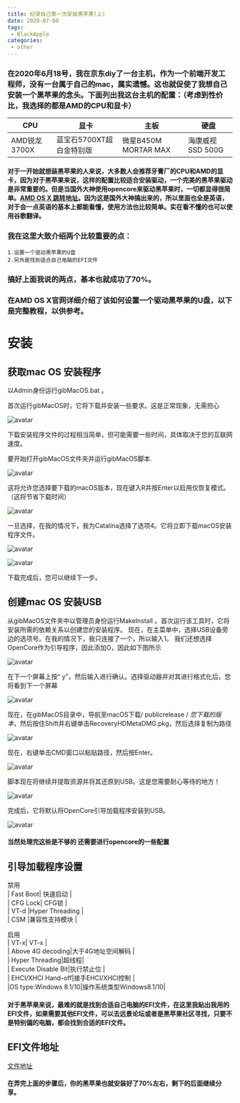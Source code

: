 ```yaml
---
title: 纪录自己第一次安装黑苹果(上) 
date: 2020-07-08
tags:
 - BlackApple        
categories: 
 - other
---
```


### 在2020年6月18号，我在京东diy了一台主机，作为一个前端开发工程师，没有一台属于自己的mac，属实遗憾。这也就促使了我想自己安装一个黑苹果的念头。下面列出我这台主机的配置：（考虑到性价比，我选择的都是AMD的CPU和显卡）

|CPU|显卡|主板|硬盘|
|----|----|----|----|
|AMD锐龙3700X|蓝宝石5700XT超白金特别版|微星B450M MORTAR MAX|海康威视SSD 500G

#### 对于一开始就想装黑苹果的人来说，大多数人会推荐牙膏厂的CPU和AMD的显卡，因为对于黑苹果来说，这样的配置比较适合安装驱动，一个完美的黑苹果驱动是非常重要的。但是当国外大神使用opencore来驱动黑苹果时，一切都显得很简单。[AMD OS X 跳转地址](https://vanilla.amd-osx.com/)。因为这是国外大神搞出来的，所以里面也全是英语，对于会一点英语的基本上都能看懂，使用方法也比较简单。实在看不懂的也可以使用谷歌翻译。


### 我在这里大致介绍两个比较重要的点：
    1.设置一个驱动黑苹果的U盘
    2.另外是找到适合自己电脑的EFI文件
### 搞好上面我说的两点，基本也就成功了70%。

### 在AMD OS X官网详细介绍了该如何设置一个驱动黑苹果的U盘，以下是完整教程，以供参考。

# 安装

## 获取mac OS 安装程序

以Admin身份运行gibMacOS.bat 。

首次运行gibMacOS时，它将下载并安装一些要求。这是正常现象，无需担心

![avatar](https://vanilla.amd-osx.com/assets/images/python.png)

下载安装程序文件的过程相当简单，但可能需要一些时间，具体取决于您的互联网速度。

要开始打开gibMacOS文件夹并运行gibMacOS脚本.

![avatar](https://vanilla.amd-osx.com/assets/images/download.png)

这将允许您选择要下载的macOS版本，现在键入R并按Enter以启用仅恢复模式。（这将节省下载时间）

![avatar](https://vanilla.amd-osx.com/assets/images/recovery.png)

一旦选择，在我的情况下，我为Catalina选择了选项4。它将立即下载macOS安装程序文件。

![avatar](https://vanilla.amd-osx.com/assets/images/download_os.png)

![avatar](https://vanilla.amd-osx.com/assets/images/download_os_2.png)

下载完成后，您可以继续下一步。

## 创建mac OS 安装USB

从gibMacOS文件夹中以管理员身份运行MakeInstall 。首次运行该工具时，它将安装所需的依赖关系以创建您的安装程序。
现在，在主菜单中，选择USB设备旁边的选项号。在我的情况下，我只连接了一个，所以输入1。
我们还想选择OpenCore作为引导程序，因此添加O，因此如下图所示

![avatar](https://vanilla.amd-osx.com/assets/images/make.png)

在下一个屏幕上按“ y”，然后输入进行确认。选择驱动器并对其进行格式化后，您将看到下一个屏幕

![avatar](https://vanilla.amd-osx.com/assets/images/make.png)

现在，在gibMacOS目录中，导航至macOS下载/ publicrelease / *您下载的版本*，然后按住Shift并右键单击RecoveryHDMetaDMG.pkg，然后选择复制为路径

![avatar](https://vanilla.amd-osx.com/assets/images/copy_as_path.png)

现在，右键单击CMD窗口以粘贴路径，然后按Enter。

![avatar](https://vanilla.amd-osx.com/assets/images/make_three.png)

脚本现在将继续并提取资源并将其还原到USB。这是您需要耐心等待的地方！

![avatar](https://vanilla.amd-osx.com/assets/images/making.png)

完成后，它将默认将OpenCore引导加载程序安装到USB。

![avatar](https://vanilla.amd-osx.com/assets/images/complete_make.png)

#### 当然处理完这些是不够的 还需要进行opencore的一些配置 

## 引导加载程序设置

禁用<br>
| Fast Boot| 快速启动 |<br>
| CFG Lock| CFG锁 |<br>
| VT-d |Hyper Threading |<br>
| CSM |兼容性支持模块 |

启用<br>
| VT-x| VT-x |<br>
| Above 4G decoding|大于4G地址空间解码 |<br>
| Hyper Threading|超线程|<br>
| Execute Disable Bit|执行禁止位 |<br>
| EHCI/XHCI Hand-off|接手EHCI/XHCI控制 |<br>
|OS type:Windows 8.1/10|操作系统类型Windows8.1/10|

#### 对于黑苹果来说，最难的就是找到合适自己电脑的EFI文件，在这里我贴出我用的EFI文件，如果需要其他EFI文件，可以去远景论坛或者是黑苹果社区寻找，只要不是特别偏的电脑，都会找到合适的EFI文件。

## EFI文件地址
[文件地址](https://github.com/qiaowanze/AMD-ryzen-3700X-EFI)

#### 在弄完上面的步骤后，你的黑苹果也就安装好了70%左右，剩下的后面继续分享。
